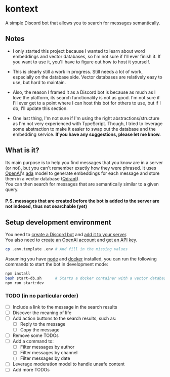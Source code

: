 # kontext

A simple Discord bot that allows you to search for messages semantically.


## Notes

- I only started this project because I wanted to learn about word embeddings and vector databases, so I'm not sure if I'll ever finish it. If you want to use it, you'll have to figure out how to host it yourself.

- This is clearly still a work in progress. Still needs a lot of work, especially on the database side. Vector databases are relatively easy to use, but hard to maintain.

- Also, the reason I framed it as a Discord bot is because as much as I love the platform, its search functionality is not as good.
I'm not sure if I'll ever get to a point where I can host this bot for others to use, but if I do, I'll update this section.

- One last thing, I'm not sure if I'm using the right abstractions/structure as I'm not very experienced with TypeScript. Though, I tried to leverage some abstraction to make it easier to swap out the database and the embedding service. **If you have any suggestions, please let me know.**


## What is it?

Its main purpose is to help you find messages that you know are in a server (or not), but you can't remember exactly how they were phrased. It uses [OpenAI](https://openai.com/)'s [ada](https://platform.openai.com/docs/models/embeddings) model to generate embeddings for each message and store them in a vector database ([Qdrant](https://qdrant.tech/)). 
<br>
You can then search for messages that are semantically similar to a given query.

#### **P.S. messages that are created before the bot is added to the server are not indexed, thus not searchable (yet)**

## Setup development environment

You need to [create a Discord bot](https://discordjs.guide/preparations/setting-up-a-bot-application.html#creating-your-bot) and [add it to your server](https://discordjs.guide/preparations/adding-your-bot-to-servers.html#bot-invite-links).
<br>
You also need to [create an OpenAI account](https://platform.openai.com/signup/) and [get an API key](https://platform.openai.com/account/api-keys).

```bash
cp .env.template .env # And fill in the missing values
```
Assuming you have [node](https://nodejs.org/en/) and [docker](https://www.docker.com/) installed, you can run the following commands to start the bot in development mode:
```bash
npm install
bash start-db.sh      # Starts a docker container with a vector database
npm run start:dev
```

### TODO (in no particular order)

- [ ] Include a link to the message in the search results
- [ ] Discover the meaning of life
- [ ] Add action buttons to the search results, such as:
  - [ ] Reply to the message
  - [ ] Copy the message
- [ ] Remove some TODOs
- [ ] Add a command to:
  - [ ] Filter messages by author
  - [ ] Filter messages by channel
  - [ ] Filter messages by date
- [ ] Leverage moderation model to handle unsafe content
- [ ] Add more TODOs
